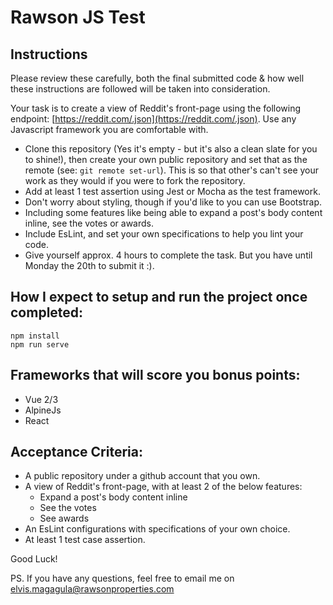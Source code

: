 # Rawson JS Test

## Instructions

Please review these carefully, both the final submitted code & how well these instructions are followed will be taken into consideration.

Your task is to create a view of Reddit's front-page using the following endpoint: [https://reddit.com/.json](https://reddit.com/.json).
Use any Javascript framework you are comfortable with.

* Clone this repository (Yes it's empty - but it's also a clean slate for you to shine!), then create your own public repository and set that as the remote (see: `git remote set-url`). This is so that other's can't see your work as they would if you were to fork the repository.
* Add at least 1 test assertion using Jest or Mocha as the test framework.
* Don't worry about styling, though if you'd like to you can use Bootstrap.
* Including some features like being able to expand a post's body content inline, see the votes or awards.
* Include EsLint, and set your own specifications to help you lint your code.
* Give yourself approx. 4 hours to complete the task. But you have until Monday the 20th to submit it :).

## How I expect to setup and run the project once completed:
```
npm install
npm run serve
```


## Frameworks that will score you bonus points:

- Vue 2/3
- AlpineJs
- React

## Acceptance Criteria:
- A public repository under a github account that you own.
- A view of Reddit's front-page, with at least 2 of the below features:
  - Expand a post's body content inline 
  - See the votes
  - See awards
- An EsLint configurations with specifications of your own choice.
- At least 1 test case assertion.

Good Luck!

PS. If you have any questions, feel free to email me on elvis.magagula@rawsonproperties.com
